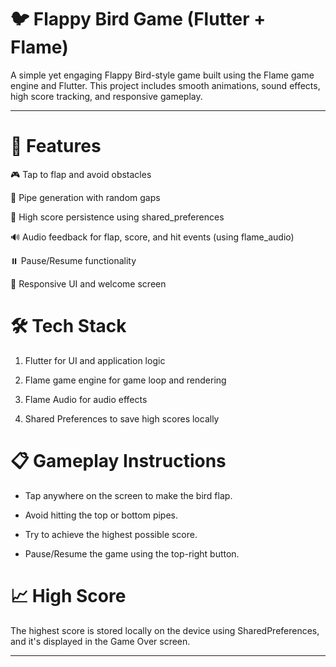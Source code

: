 # 🐦 Flappy Bird Game (Flutter + Flame)


A simple yet engaging Flappy Bird-style game built using the Flame game engine and Flutter. This project includes smooth animations, sound effects, high score tracking, and responsive gameplay.

---

# 🚀 Features


🎮 Tap to flap and avoid obstacles

🎯 Pipe generation with random gaps

💾 High score persistence using shared_preferences

🔊 Audio feedback for flap, score, and hit events (using flame_audio)

⏸️ Pause/Resume functionality

📱 Responsive UI and welcome screen



# 🛠️ Tech Stack

1. Flutter for UI and application logic

2. Flame game engine for game loop and rendering

3. Flame Audio for audio effects

4. Shared Preferences to save high scores locally



# 📋 Gameplay Instructions

- Tap anywhere on the screen to make the bird flap.

- Avoid hitting the top or bottom pipes.

- Try to achieve the highest possible score.

- Pause/Resume the game using the top-right button.

# 📈 High Score
The highest score is stored locally on the device using SharedPreferences, and it's displayed in the Game Over screen.


****

